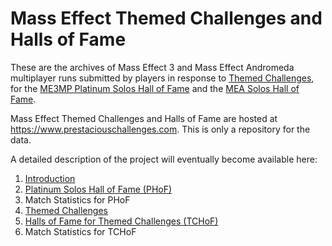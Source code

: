 # Mass Effect Themed Challenges and Halls of Fame

These are the archives of Mass Effect 3 and Mass Effect Andromeda multiplayer runs submitted by players in response to [Themed Challenges](http://bsn.boards.net/thread/125/themed-challenges-hall-fame), for the [ME3MP Platinum Solos Hall of Fame](http://bsn.boards.net/thread/406/platinum-solos-hall-fame) and the [MEA Solos Hall of Fame](http://bsn.boards.net/thread/6250/meamp-match-statistics-halls-fame).

Mass Effect Themed Challenges and Halls of Fame are hosted at https://www.prestaciouschallenges.com. This is only a repository for the data.

A detailed description of the project will eventually become available here:

1. [Introduction](https://www.smehur.com/mass-effect-multiplayer-challenges-and-halls-of-fame/)
2. [Platinum Solos Hall of Fame (PHoF)](https://www.smehur.com/platinum-solos-hall-of-fame/)
3. Match Statistics for PHoF
4. [Themed Challenges](https://www.smehur.com/themed-challenges/)
5. [Halls of Fame for Themed Challenges (TCHoF)](https://www.smehur.com/themed-challenges-halls-of-fame/)
6. Match Statistics for TCHoF
